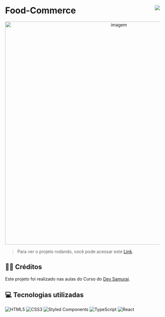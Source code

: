 # Food-Commerce <img align="right" src="https://img.shields.io/static/v1?label=STATUS&message=Está %20em andamento &color=red&style=for-the-badge"/>


<div align="center" >
    <img width="725rem" src="https://servidor-estaticos-ten.vercel.app/FoodCoommerce.png" alt="imagem">
</div>

> Para ver o projeto rodando, você pode acessar este [Link](https://food-commerce-blush.vercel.app/).

<h2>👨‍🏫 Créditos</h2>
<p>Este projeto foi realizado nas aulas do Curso do  <a target="_blank" href="https://www.youtube.com/@DevSamurai">Dev Samurai</a>.</p>


<h2>💻 Tecnologias utilizadas</h2>

<div style="display: inline_block">

  ![HTML5](https://img.shields.io/badge/html5-%23E34F26.svg?style=for-the-badge&logo=html5&logoColor=white)
  ![CSS3](https://img.shields.io/badge/css3-%231572B6.svg?style=for-the-badge&logo=css3&logoColor=white)
  ![Styled Components](https://img.shields.io/badge/styled--components-DB7093?style=for-the-badge&logo=styled-components&logoColor=white)
  ![TypeScript](https://img.shields.io/badge/typescript-%23007ACC.svg?style=for-the-badge&logo=typescript&logoColor=white)
  ![React](https://img.shields.io/badge/react-%2320232a.svg?style=for-the-badge&logo=react&logoColor=%2361DAFB)
  
</div>

